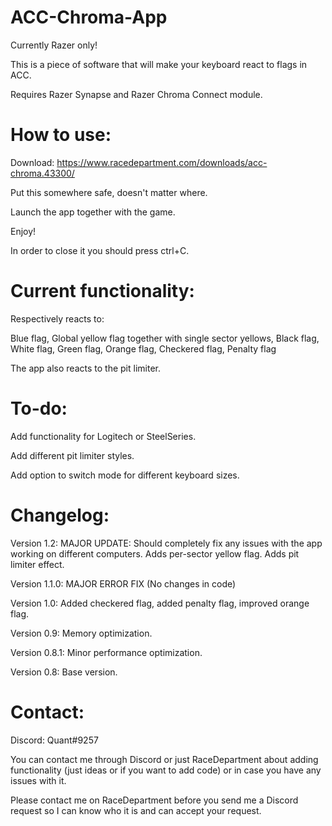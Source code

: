 # ACC-Chroma-App

Currently Razer only!

This is a piece of software that will make your keyboard react to flags in ACC.

Requires Razer Synapse and Razer Chroma Connect module.

# How to use:

Download: https://www.racedepartment.com/downloads/acc-chroma.43300/

Put this somewhere safe, doesn't matter where.

Launch the app together with the game. 

Enjoy!

In order to close it you should press ctrl+C.

# Current functionality:

Respectively reacts to:

Blue flag, Global yellow flag together with single sector yellows, Black flag, White flag, Green flag, Orange flag, Checkered flag, Penalty flag

The app also reacts to the pit limiter.

# To-do:

Add functionality for Logitech or SteelSeries.

Add different pit limiter styles.

Add option to switch mode for different keyboard sizes. 

# Changelog:

Version 1.2: MAJOR UPDATE: Should completely fix any issues with the app working on different computers. Adds per-sector yellow flag. Adds pit limiter effect.

Version 1.1.0: MAJOR ERROR FIX (No changes in code)

Version 1.0: Added checkered flag, added penalty flag, improved orange flag.

Version 0.9: Memory optimization.

Version 0.8.1: Minor performance optimization.

Version 0.8: Base version.

# Contact:

Discord: Quant#9257

You can contact me through Discord or just RaceDepartment about adding functionality (just ideas or if you want to add code) or in case you have any issues with it.

Please contact me on RaceDepartment before you send me a Discord request so I can know who it is and can accept your request.
